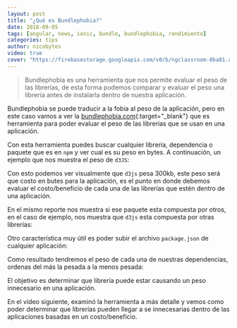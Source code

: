 ```yaml
---
layout: post
title: "¿Qué es Bundlephobia?"
date: 2018-09-05
tags: [angular, news, ionic, bundle, bundlephobia, rendimiento]
categories: tips
author: nicobytes
video: true
cover: "https://firebasestorage.googleapis.com/v0/b/ngclassroom-8ba81.appspot.com/o/posts%2F2018-09-10-bunldephobia%2Fcover.jpg?alt=media&token=1b3bfe1b-6d64-4650-a50d-a8a55d7aad29"
---
```

> Bundlephobia es una herramienta que nos permite evaluar el peso de las librerías, de esta forma podemos comparar y evaluar el peso una librería antes de instalarla dentro de nuestra aplicación.

<amp-img width="1280" height="720" layout="responsive" src="https://firebasestorage.googleapis.com/v0/b/ngclassroom-8ba81.appspot.com/o/posts%2F2018-09-10-bunldephobia%2Fcover.jpg?alt=media&token=1b3bfe1b-6d64-4650-a50d-a8a55d7aad29"></amp-img> 

Bundlephobia se puede traducir a la fobia al peso de la aplicación, pero en este caso vamos a ver la [bundlephobia.com](https://bundlephobia.com/){:target="_blank"} que es herramienta para poder evaluar el peso de las librerías que se usan en una aplicación. 

<amp-img width="828" height="529" layout="responsive" src="https://firebasestorage.googleapis.com/v0/b/ngclassroom-8ba81.appspot.com/o/posts%2F2018-09-10-bunldephobia%2Fscreen1.png?alt=media&token=b1de11ab-33a0-4521-831d-3186353f58e2"></amp-img> 

Con esta herramienta puedes buscar cualquier librería, dependencia o paquete que es en `npm` y ver cual es su peso en bytes. A continuación, un ejemplo que nos muestra el peso de `d3JS`:

<amp-img width="1029" height="592" layout="responsive" src="https://firebasestorage.googleapis.com/v0/b/ngclassroom-8ba81.appspot.com/o/posts%2F2018-09-10-bunldephobia%2Fscreen2.png?alt=media&token=199be038-d54a-4c35-a709-f93d0aba5d6f"></amp-img> 

Con esto podemos ver visualmente que `d3js` pesa 300kb, este peso será que costo en butes para la aplicación, es el punto en donde debemos evaluar el costo/beneficio de cada una de las librerías que estén dentro de una aplicación.

En el mismo reporte nos muestra si ese paquete esta compuesta por otros, en el caso de ejemplo, nos muestra que `d3js` esta compuesta por otras librerías:

<amp-img width="1092" height="401" layout="responsive" src="https://firebasestorage.googleapis.com/v0/b/ngclassroom-8ba81.appspot.com/o/posts%2F2018-09-10-bunldephobia%2Fscreen3.png?alt=media&token=2bbe1cd6-a010-47e7-b70f-ced1535be43e"></amp-img> 

Otro característica muy útil es poder subir el archivo `package.json` de cualquier aplicación:  

<amp-img width="673" height="392" layout="responsive" src="https://firebasestorage.googleapis.com/v0/b/ngclassroom-8ba81.appspot.com/o/posts%2F2018-09-10-bunldephobia%2Fscreen4.png?alt=media&token=3f9b2526-c489-4b4d-ab97-8ce397fe1ee9"></amp-img> 

Como resultado tendremos el peso de cada una de nuestras dependencias, ordenas del más la pesada a la menos pesada:

<amp-img width="910" height="700" layout="responsive" src="https://firebasestorage.googleapis.com/v0/b/ngclassroom-8ba81.appspot.com/o/posts%2F2018-09-10-bunldephobia%2Fscreen5.png?alt=media&token=bcecc649-ad70-41ce-9c0d-471eaec4b6cc"></amp-img> 


El objetivo es determinar que librería puede estar causando un peso innecesario en una aplicación.

En el video siguiente, examinó la herramienta a más detalle y vemos como poder determinar que librerías pueden llegar a se innecesarias dentro de las aplicaciones basadas en un costo/beneficio.

<amp-youtube width="560" 
            height="315"
            layout="responsive"
            data-videoid="I-Jd0chWu2k"></amp-youtube>
